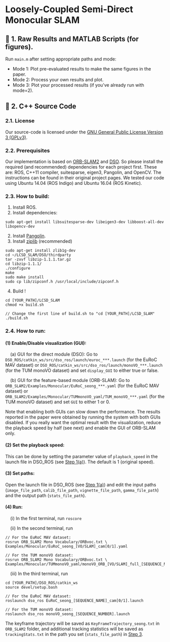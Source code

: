 #  **Loosely-Coupled Semi-Direct Monocular SLAM**

## :large_blue_diamond: 1. Raw Results and MATLAB Scripts (for figures).
Run `main.m` after setting appropriate paths and mode:
- Mode 1: Plot pre-evaluated results to make the same figures in the paper.
- Mode 2: Process your own results and plot.
- Mode 3: Plot your processed results (if you've already run with mode=2).

## :large_blue_diamond: 2. C++ Source Code
### 2.1. License
Our source-code is licensed under the [GNU General Public License Version 3 (GPLv3)](https://github.com/sunghoon031/LSV-SLAM/blob/master/LICENSE).

### 2.2. Prerequisites
Our implementation is based on [ORB-SLAM2](https://github.com/raulmur/ORB_SLAM2) and [DSO](https://github.com/JakobEngel/dso).
So please install the required (and recommended) dependencies for each project first.
These are: ROS, C++11 compiler, suitesparse, eigen3, Pangolin, and OpenCV. 
The instructions can be found in their original project pages.
We tested our code using Ubuntu 14.04 (ROS Indigo) and Ubuntu 16.04 (ROS Kinetic).

### 2.3. How to build:

1. Install ROS.
2. Install dependencies:
````
sudo apt-get install libsuitesparse-dev libeigen3-dev libboost-all-dev libopencv-dev
````
2. Install [Pangolin](https://github.com/stevenlovegrove/Pangolin).
3. Install [ziplib](https://github.com/JakobEngel/dso#ziplib-recommended) (recommended)
````
sudo apt-get install zlib1g-dev
cd ~/LCSD_SLAM/DSO/thirdparty
tar -zxvf libzip-1.1.1.tar.gz
cd libzip-1.1.1/
./configure
make
sudo make install
sudo cp lib/zipconf.h /usr/local/include/zipconf.h  
````
4. Build !
````
cd [YOUR_PATH]/LCSD_SLAM
chmod +x build.sh

// Change the first line of build.sh to "cd [YOUR_PATH]/LCSD_SLAM"
./build.sh
````


### 2.4. How to run: 

#### (1) Enable/Disable visualization (GUI):
&nbsp;&nbsp;&nbsp;&nbsp;(a) GUI for the direct module (DSO): Go to `DSO_ROS/catkin_ws/src/dso_ros/launch/euroc_***.launch` (for the EuRoC MAV dataset) or `DSO_ROS/catkin_ws/src/dso_ros/launch/monoVO_***.launch` (for the TUM monoVO dataset) and set `display_GUI` to either true or false.

&nbsp;&nbsp;&nbsp;&nbsp;(b) GUI for the feature-based module (ORB-SLAM): Go to `ORB_SLAM2/Examples/Monocular/EuRoC_seong_***.yaml` (for the EuRoC MAV dataset) or `ORB_SLAM2/Examples/Monocular/TUMmonoVO_yaml/TUM_monoVO_***.yaml` (for the TUM monoVO dataset) and set `GUI` to either 1 or 0.

Note that enabling both GUIs can slow down the performance. The results reported in the paper were obtained by running the system with both GUIs disabled. If you really want the optimal result with the visualization, reduce the playback speed by half (see next) and enable the GUI of ORB-SLAM only. 

#### (2) Set the playback speed:
This can be done by setting the parameter value of `playback_speed` in the launch file in DSO_ROS (see [Step 1(a)](https://github.com/sunghoon031/LCSD-SLAM/blob/master/README.md#1-enabledisable-visualization-gui)). The default is 1 (original speed).

#### (3) Set paths:
Open the launch file in DSO_ROS (see [Step 1(a)](https://github.com/sunghoon031/LCSD-SLAM/blob/master/README.md#1-enabledisable-visualization-gui)) and edit the input paths (`image_file_path`, `calib_file_path`, `vignette_file_path`, `gamma_file_path`) and the output path (`stats_file_path`).

#### (4) Run:
&nbsp;&nbsp;&nbsp;&nbsp;(i) In the first terminal, run `roscore`

&nbsp;&nbsp;&nbsp;&nbsp;(ii) In the second terminal, run


````
// For the EuRoC MAV dataset:
rosrun ORB_SLAM2 Mono Vocabulary/ORBvoc.txt \
Examples/Monocular/EuRoC_seong_[VO/SLAM]_cam[0/1].yaml 

// For the TUM monoVO dataset:
rosrun ORB_SLAM2 Mono Vocabulary/ORBvoc.txt \
Examples/Monocular/TUMmonoVO_yaml/monoVO_ORB_[VO/SLAM]_full_[SEQUENCE_NUMBER].yaml 
````
&nbsp;&nbsp;&nbsp;&nbsp;(iii) In the third terminal, run
````
cd [YOUR_PATH]/DSO_ROS/catkin_ws
source devel/setup.bash

// For the EuRoC MAV dataset:
roslaunch dso_ros EuRoC_seong_[SEQUENCE_NAME]_cam[0/1].launch

// For the TUM monoVO dataset:
roslaunch dso_ros monoVO_seong_[SEQUENCE_NUMBER].launch
````
The keyframe trajectory will be saved as `KeyFrameTrajectory_seong.txt` in `ORB_SLAM2` folder, and additional tracking statistics will be saved as `trackingStats.txt` in the path you set (`stats_file_path`) in [Step 3](https://github.com/sunghoon031/LCSD-SLAM/blob/master/README.md#3-set-paths).
